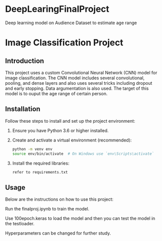 # DeepLearingFinalProject
Deep learning model on Audience Dataset to estimate age range

# Image Classification Project

## Introduction
This project uses a custom Convolutional Neural Network (CNN) model for image classification. The CNN model includes several convolutional, pooling, and dense layers and also uses several tricks including dropout and early stopping. Data
argumentation is also used. The target of this model is to ouput the age range of certain person.


## Installation
Follow these steps to install and set up the project environment:

1. Ensure you have Python 3.6 or higher installed.

2. Create and activate a virtual environment (recommended):
    ```bash
    python -m venv env
    source env/bin/activate  # On Windows use `env\Scripts\activate`
    ```

3. Install the required libraries:
    ```bash
    refer to requirements.txt
    ```

## Usage
Below are the instructions on how to use this project:

Run the finalproj.ipynb to train the model.

Use 100epoch.keras to load the model and then you can test the model in the testloader.

Hyperparameters can be changed for further study.
